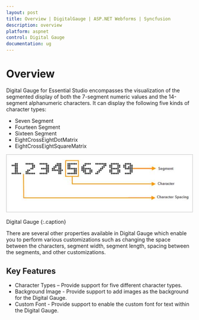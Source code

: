 ```yaml
---
layout: post
title: Overview | DigitalGauge | ASP.NET Webforms | Syncfusion
description: overview
platform: aspnet
control: Digital Gauge
documentation: ug
---
```


# Overview

Digital Gauge for Essential Studio encompasses the visualization of the segmented display of both the 7-segment numeric values and the 14-segment alphanumeric characters. It can display the following five kinds of character types:

* Seven Segment
* Fourteen Segment
* Sixteen Segment
* EightCrossEightDotMatrix
* EightCrossEightSquareMatrix

![](Overview_images/Overview_img1.png)

Digital Gauge
{:.caption} 

There are several other properties available in Digital Gauge which enable you to perform various customizations such as changing the space between the characters, segment width, segment length, spacing between the segments, and other customizations.

## Key Features

* Character Types – Provide support for five different character types.
* Background Image - Provide support to add images as the background for the Digital Gauge.
* Custom Font - Provide support to enable the custom font for text within the Digital Gauge.

